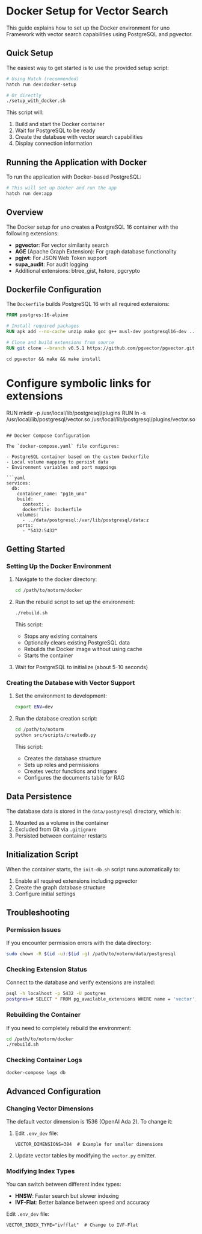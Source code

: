 # Docker Setup for Vector Search

This guide explains how to set up the Docker environment for uno Framework with vector search capabilities using PostgreSQL and pgvector.

## Quick Setup

The easiest way to get started is to use the provided setup script:

```bash
# Using Hatch (recommended)
hatch run dev:docker-setup

# Or directly
./setup_with_docker.sh
```

This script will:
1. Build and start the Docker container
2. Wait for PostgreSQL to be ready
3. Create the database with vector search capabilities
4. Display connection information

## Running the Application with Docker

To run the application with Docker-based PostgreSQL:

```bash
# This will set up Docker and run the app
hatch run dev:app
```

## Overview

The Docker setup for uno creates a PostgreSQL 16 container with the following extensions:

- **pgvector**: For vector similarity search
- **AGE** (Apache Graph Extension): For graph database functionality
- **pgjwt**: For JSON Web Token support
- **supa_audit**: For audit logging
- Additional extensions: btree_gist, hstore, pgcrypto

## Dockerfile Configuration

The `Dockerfile` builds PostgreSQL 16 with all required extensions:

```dockerfile
FROM postgres:16-alpine

# Install required packages
RUN apk add --no-cache unzip make gcc g++ musl-dev postgresql16-dev ...

# Clone and build extensions from source
RUN git clone --branch v0.5.1 https://github.com/pgvector/pgvector.git && \```

cd pgvector && make && make install
```

# Configure symbolic links for extensions
RUN mkdir -p /usr/local/lib/postgresql/plugins
RUN ln -s /usr/local/lib/postgresql/vector.so /usr/local/lib/postgresql/plugins/vector.so
```

## Docker Compose Configuration

The `docker-compose.yaml` file configures:

- PostgreSQL container based on the custom Dockerfile
- Local volume mapping to persist data
- Environment variables and port mappings

```yaml
services:
  db:
    container_name: "pg16_uno"
    build:
      context: .
      dockerfile: Dockerfile
    volumes:
      - ../data/postgresql:/var/lib/postgresql/data:z
    ports:
      - "5432:5432"
```

## Getting Started

### Setting Up the Docker Environment

1. Navigate to the docker directory:
   ```bash
   cd /path/to/notorm/docker
   ```

2. Run the rebuild script to set up the environment:
   ```bash
   ./rebuild.sh
   ```
   
   This script:
   - Stops any existing containers
   - Optionally clears existing PostgreSQL data
   - Rebuilds the Docker image without using cache
   - Starts the container

3. Wait for PostgreSQL to initialize (about 5-10 seconds)

### Creating the Database with Vector Support

1. Set the environment to development:
   ```bash
   export ENV=dev
   ```

2. Run the database creation script:
   ```bash
   cd /path/to/notorm
   python src/scripts/createdb.py
   ```

   This script:
   - Creates the database structure
   - Sets up roles and permissions
   - Creates vector functions and triggers
   - Configures the documents table for RAG

## Data Persistence

The database data is stored in the `data/postgresql` directory, which is:

1. Mounted as a volume in the container
2. Excluded from Git via `.gitignore`
3. Persisted between container restarts

## Initialization Script

When the container starts, the `init-db.sh` script runs automatically to:

1. Enable all required extensions including pgvector
2. Create the graph database structure
3. Configure initial settings

## Troubleshooting

### Permission Issues

If you encounter permission errors with the data directory:

```bash
sudo chown -R $(id -u):$(id -g) /path/to/notorm/data/postgresql
```

### Checking Extension Status

Connect to the database and verify extensions are installed:

```bash
psql -h localhost -p 5432 -U postgres
postgres=# SELECT * FROM pg_available_extensions WHERE name = 'vector';
```

### Rebuilding the Container

If you need to completely rebuild the environment:

```bash
cd /path/to/notorm/docker
./rebuild.sh
```

### Checking Container Logs

```bash
docker-compose logs db
```

## Advanced Configuration

### Changing Vector Dimensions

The default vector dimension is 1536 (OpenAI Ada 2). To change it:

1. Edit `.env_dev` file:
   ```
   VECTOR_DIMENSIONS=384  # Example for smaller dimensions
   ```

2. Update vector tables by modifying the `vector.py` emitter.

### Modifying Index Types

You can switch between different index types:

- **HNSW**: Faster search but slower indexing
- **IVF-Flat**: Better balance between speed and accuracy

Edit `.env_dev` file:
```
VECTOR_INDEX_TYPE="ivfflat"  # Change to IVF-Flat
```